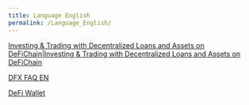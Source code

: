 ```yaml
---
title: Language English
permalink: /Language_English/
---
```


[Investing & Trading with Decentralized Loans and Assets on
DeFiChain\|Investing & Trading with Decentralized Loans and Assets on
DeFiChain](/Investing_&_Trading_with_Decentralized_Loans_and_Assets_on_DeFiChain "wikilink")

[DFX FAQ EN](/DFX_FAQ_EN "wikilink")

[DeFi Wallet](/DeFi_Wallet "wikilink")